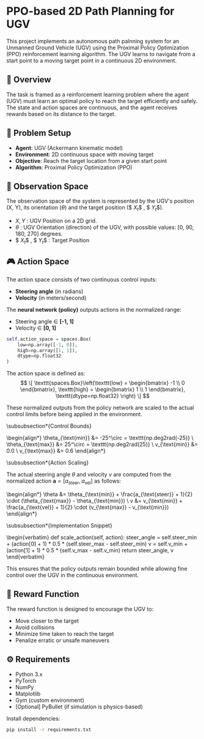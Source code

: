 # PPO-based 2D Path Planning for UGV

This project implements an autonomous path palnning system for an Unmanned Ground Vehicle (UGV) using the Proximal Policy Optimization (PPO) reinforcement learning algorithm. The UGV learns to navigate from a start point to a moving target point in a continuous 2D environment.

## 🚗 Overview

The task is framed as a reinforcement learning problem where the agent (UGV) must learn an optimal policy to reach the target efficiently and safely. The state and action spaces are continuous, and the agent receives rewards based on its distance to the target.

## 📌 Problem Setup

- **Agent**: UGV (Ackermann kinematic model)
- **Environment**: 2D continuous space with moving target
- **Objective**: Reach the target location from a given start point 
- **Algorithm**: Proximal Policy Optimization (PPO)

## 🧠 Observation Space

The observation space of the system is represented by the UGV's position (X, Y), its orientation ($\theta$) and the target position ($$\ X_t \$$ , $$\ Y_t \$$).
  - $X, Y$ : UGV Position on a 2D grid.
  - $\theta$ : UGV Orientation (direction) of the UGV, with possible values: [0, 90, 180, 270] degrees.
  - $$\ X_t \$$ , $$\ Y_t \$$ : Target Position

## 🎮 Action Space

The action space consists of two continuous control inputs:

- **Steering angle** (in radians)
- **Velocity** (in meters/second)

The **neural network (policy)** outputs actions in the normalized range:
- Steering angle ∈ **[-1, 1]**
- Velocity ∈ **[0, 1]**

```python
self.action_space = spaces.Box(
    low=np.array([-1, 0]),
    high=np.array([1, 1]),
    dtype=np.float32
)
```

The action space is defined as:
$$ \[
\texttt{spaces.Box}\left(\texttt{low} = \begin{bmatrix} -1 \\ 0 \end{bmatrix}, 
\texttt{high} = \begin{bmatrix} 1 \\ 1 \end{bmatrix}, \texttt{dtype=np.float32} \right)
\] $$

These normalized outputs from the policy network are scaled to the actual control limits before being applied in the environment.

\subsubsection*{Control Bounds}

\begin{align*}
    \theta_{\text{min}} &= -25^\circ = \texttt{np.deg2rad(-25)} \\
    \theta_{\text{max}} &= 25^\circ = \texttt{np.deg2rad(25)} \\
    v_{\text{min}} &= 0.0 \\
    v_{\text{max}} &= 0.6
\end{align*}

\subsubsection*{Action Scaling}

The actual steering angle $\theta$ and velocity $v$ are computed from the normalized action $\mathbf{a} = [a_{\text{steer}}, a_{\text{vel}}]$ as follows:

\begin{align*}
    \theta &= \theta_{\text{min}} + \frac{a_{\text{steer}} + 1}{2} \cdot (\theta_{\text{max}} - \theta_{\text{min}}) \\
    v &= v_{\text{min}} + \frac{a_{\text{vel}} + 1}{2} \cdot (v_{\text{max}} - v_{\text{min}})
\end{align*}

\subsubsection*{Implementation Snippet}

\begin{verbatim}
def scale_action(self, action):
    steer_angle = self.steer_min + (action[0] + 1) * 0.5 * (self.steer_max - self.steer_min)
    v = self.v_min + (action[1] + 1) * 0.5 * (self.v_max - self.v_min)
    return steer_angle, v
\end{verbatim}

This ensures that the policy outputs remain bounded while allowing fine control over the UGV in the continuous environment.


## 🏁 Reward Function

The reward function is designed to encourage the UGV to:

- Move closer to the target
- Avoid collisions
- Minimize time taken to reach the target
- Penalize erratic or unsafe maneuvers

## ⚙️ Requirements

- Python 3.x
- PyTorch
- NumPy
- Matplotlib
- Gym (custom environment)
- [Optional] PyBullet (if simulation is physics-based)

Install dependencies:

```bash
pip install -r requirements.txt

